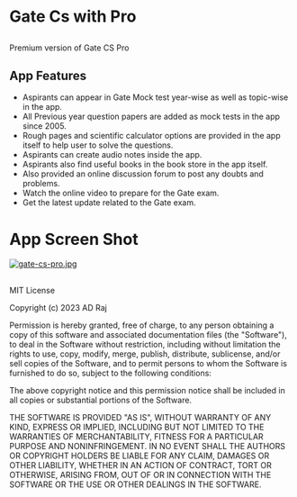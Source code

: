# Gate Cs with Pro
## 
Premium version of Gate CS Pro

## App Features
- Aspirants can appear in Gate Mock test year-wise as well as topic-wise in the app.
- All Previous year question papers are added as mock tests in the app since 2005.
- Rough pages and scientific calculator options are provided in the app itself to help user to solve the questions.
- Aspirants can create audio notes inside the app.
- Aspirants also find useful books in the book store in the app itself.
- Also provided an online discussion forum to post any doubts and problems.
- Watch the online video to prepare for the Gate exam.
- Get the latest update related to the Gate exam.

# App Screen Shot
[![gate-cs-pro.jpg](https://i.postimg.cc/q7nW8jQR/gate-cs-pro.jpg)](https://postimg.cc/WDN9VmBL)


##
##


MIT License

Copyright (c) 2023 AD Raj

Permission is hereby granted, free of charge, to any person obtaining a copy
of this software and associated documentation files (the "Software"), to deal
in the Software without restriction, including without limitation the rights
to use, copy, modify, merge, publish, distribute, sublicense, and/or sell
copies of the Software, and to permit persons to whom the Software is
furnished to do so, subject to the following conditions:

The above copyright notice and this permission notice shall be included in all
copies or substantial portions of the Software.

THE SOFTWARE IS PROVIDED "AS IS", WITHOUT WARRANTY OF ANY KIND, EXPRESS OR
IMPLIED, INCLUDING BUT NOT LIMITED TO THE WARRANTIES OF MERCHANTABILITY,
FITNESS FOR A PARTICULAR PURPOSE AND NONINFRINGEMENT. IN NO EVENT SHALL THE
AUTHORS OR COPYRIGHT HOLDERS BE LIABLE FOR ANY CLAIM, DAMAGES OR OTHER
LIABILITY, WHETHER IN AN ACTION OF CONTRACT, TORT OR OTHERWISE, ARISING FROM,
OUT OF OR IN CONNECTION WITH THE SOFTWARE OR THE USE OR OTHER DEALINGS IN THE
SOFTWARE.



